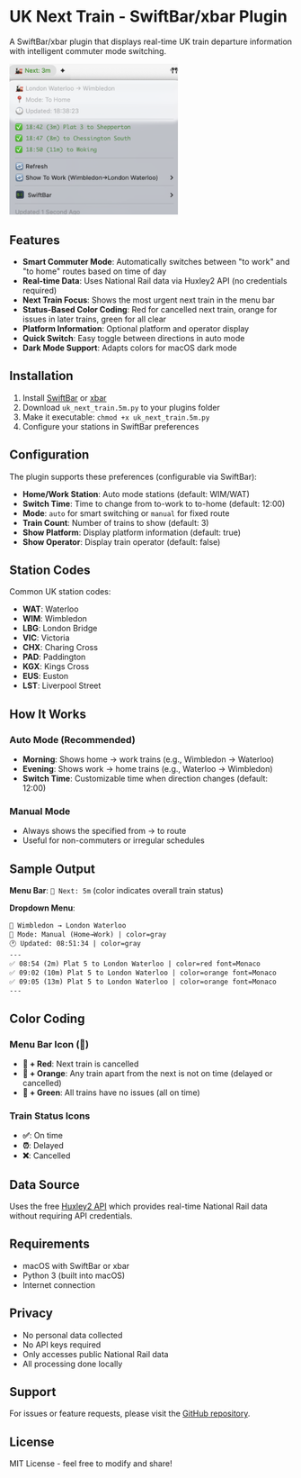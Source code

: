 # UK Next Train - SwiftBar/xbar Plugin

A SwiftBar/xbar plugin that displays real-time UK train departure information with intelligent commuter mode switching.

<img src="assets/preview.png" alt="UK Next Train Preview" width="300">

## Features

- **Smart Commuter Mode**: Automatically switches between "to work" and "to home" routes based on time of day
- **Real-time Data**: Uses National Rail data via Huxley2 API (no credentials required)
- **Next Train Focus**: Shows the most urgent next train in the menu bar
- **Status-Based Color Coding**: Red for cancelled next train, orange for issues in later trains, green for all clear
- **Platform Information**: Optional platform and operator display
- **Quick Switch**: Easy toggle between directions in auto mode
- **Dark Mode Support**: Adapts colors for macOS dark mode

## Installation

1. Install [SwiftBar](https://swiftbar.app/) or [xbar](https://xbarapp.com/)
2. Download `uk_next_train.5m.py` to your plugins folder
3. Make it executable: `chmod +x uk_next_train.5m.py`
4. Configure your stations in SwiftBar preferences

## Configuration

The plugin supports these preferences (configurable via SwiftBar):

- **Home/Work Station**: Auto mode stations (default: WIM/WAT)  
- **Switch Time**: Time to change from to-work to to-home (default: 12:00)
- **Mode**: `auto` for smart switching or `manual` for fixed route
- **Train Count**: Number of trains to show (default: 3)
- **Show Platform**: Display platform information (default: true)
- **Show Operator**: Display train operator (default: false)

## Station Codes

Common UK station codes:
- **WAT**: Waterloo
- **WIM**: Wimbledon
- **LBG**: London Bridge
- **VIC**: Victoria
- **CHX**: Charing Cross
- **PAD**: Paddington
- **KGX**: Kings Cross
- **EUS**: Euston
- **LST**: Liverpool Street

## How It Works

### Auto Mode (Recommended)
- **Morning**: Shows home → work trains (e.g., Wimbledon → Waterloo)
- **Evening**: Shows work → home trains (e.g., Waterloo → Wimbledon)
- **Switch Time**: Customizable time when direction changes (default: 12:00)

### Manual Mode
- Always shows the specified from → to route
- Useful for non-commuters or irregular schedules

## Sample Output

**Menu Bar**: `🚂 Next: 5m` (color indicates overall train status)

**Dropdown Menu**:
```
🚂 Wimbledon → London Waterloo
📍 Mode: Manual (Home→Work) | color=gray
🕐 Updated: 08:51:34 | color=gray
---
✅ 08:54 (2m) Plat 5 to London Waterloo | color=red font=Monaco
✅ 09:02 (10m) Plat 5 to London Waterloo | color=orange font=Monaco
✅ 09:05 (13m) Plat 5 to London Waterloo | color=orange font=Monaco
---
```

## Color Coding

### Menu Bar Icon (🚂)
- **🚂 + Red**: Next train is cancelled
- **🚂 + Orange**: Any train apart from the next is not on time (delayed or cancelled)
- **🚂 + Green**: All trains have no issues (all on time)

### Train Status Icons
- **✅**: On time
- **⏰**: Delayed
- **❌**: Cancelled

## Data Source

Uses the free [Huxley2 API](https://huxley2.azurewebsites.net/) which provides real-time National Rail data without requiring API credentials.

## Requirements

- macOS with SwiftBar or xbar
- Python 3 (built into macOS)
- Internet connection

## Privacy

- No personal data collected
- No API keys required
- Only accesses public National Rail data
- All processing done locally

## Support

For issues or feature requests, please visit the [GitHub repository](https://github.com/vechiato/uk-next-train).

## License

MIT License - feel free to modify and share!